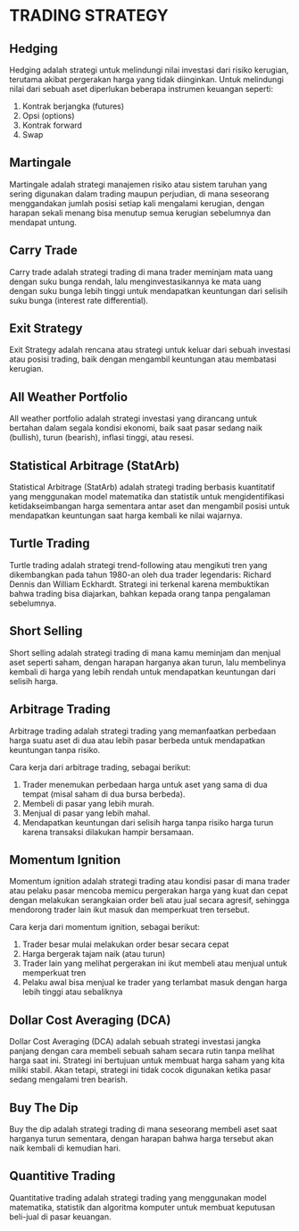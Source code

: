 # TRADING STRATEGY

## Hedging

Hedging adalah strategi untuk melindungi nilai investasi dari risiko kerugian, terutama akibat pergerakan harga yang tidak diinginkan. Untuk melindungi nilai dari sebuah aset diperlukan beberapa instrumen keuangan seperti:

1. Kontrak berjangka (futures)
2. Opsi (options)
3. Kontrak forward
4. Swap

## Martingale

Martingale adalah strategi manajemen risiko atau sistem taruhan yang sering digunakan dalam trading maupun perjudian, di mana seseorang menggandakan jumlah posisi setiap kali mengalami kerugian, dengan harapan sekali menang bisa menutup semua kerugian sebelumnya dan mendapat untung.

## Carry Trade

Carry trade adalah strategi trading di mana trader meminjam mata uang dengan suku bunga rendah, lalu menginvestasikannya ke mata uang dengan suku bunga lebih tinggi untuk mendapatkan keuntungan dari selisih suku bunga (interest rate differential).

## Exit Strategy

Exit Strategy adalah rencana atau strategi untuk keluar dari sebuah investasi atau posisi trading, baik dengan mengambil keuntungan atau membatasi kerugian.

## All Weather Portfolio

All weather portfolio adalah strategi investasi yang dirancang untuk bertahan dalam segala kondisi ekonomi, baik saat pasar sedang naik (bullish), turun (bearish), inflasi tinggi, atau resesi.

## Statistical Arbitrage (StatArb)

Statistical Arbitrage (StatArb) adalah strategi trading berbasis kuantitatif yang menggunakan model matematika dan statistik untuk mengidentifikasi ketidakseimbangan harga sementara antar aset dan mengambil posisi untuk mendapatkan keuntungan saat harga kembali ke nilai wajarnya.

## Turtle Trading

Turtle trading adalah strategi trend-following atau mengikuti tren yang dikembangkan pada tahun 1980-an oleh dua trader legendaris: Richard Dennis dan William Eckhardt. Strategi ini terkenal karena membuktikan bahwa trading bisa diajarkan, bahkan kepada orang tanpa pengalaman sebelumnya.

## Short Selling

Short selling adalah strategi trading di mana kamu meminjam dan menjual aset seperti saham, dengan harapan harganya akan turun, lalu membelinya kembali di harga yang lebih rendah untuk mendapatkan keuntungan dari selisih harga.

## Arbitrage Trading

Arbitrage trading adalah strategi trading yang memanfaatkan perbedaan harga suatu aset di dua atau lebih pasar berbeda untuk mendapatkan keuntungan tanpa risiko.

Cara kerja dari arbitrage trading, sebagai berikut:

1. Trader menemukan perbedaan harga untuk aset yang sama di dua tempat (misal saham di dua bursa berbeda).
2. Membeli di pasar yang lebih murah.
3. Menjual di pasar yang lebih mahal.
4. Mendapatkan keuntungan dari selisih harga tanpa risiko harga turun karena transaksi dilakukan hampir bersamaan.

## Momentum Ignition

Momentum ignition adalah strategi trading atau kondisi pasar di mana trader atau pelaku pasar mencoba memicu pergerakan harga yang kuat dan cepat dengan melakukan serangkaian order beli atau jual secara agresif, sehingga mendorong trader lain ikut masuk dan memperkuat tren tersebut.

Cara kerja dari momentum ignition, sebagai berikut:

1. Trader besar mulai melakukan order besar secara cepat
2. Harga bergerak tajam naik (atau turun)
3. Trader lain yang melihat pergerakan ini ikut membeli atau menjual untuk memperkuat tren
4. Pelaku awal bisa menjual ke trader yang terlambat masuk dengan harga lebih tinggi atau sebaliknya

## Dollar Cost Averaging (DCA)

Dollar Cost Averaging (DCA) adalah sebuah strategi investasi jangka panjang dengan cara membeli sebuah saham secara rutin tanpa melihat harga saat ini. Strategi ini bertujuan untuk membuat harga saham yang kita miliki stabil. Akan tetapi, strategi ini tidak cocok digunakan ketika pasar sedang mengalami tren bearish.

## Buy The Dip

Buy the dip adalah strategi trading di mana seseorang membeli aset saat harganya turun sementara, dengan harapan bahwa harga tersebut akan naik kembali di kemudian hari.

## Quantitive Trading

Quantitative trading adalah strategi trading yang menggunakan model matematika, statistik dan algoritma komputer untuk membuat keputusan beli-jual di pasar keuangan.